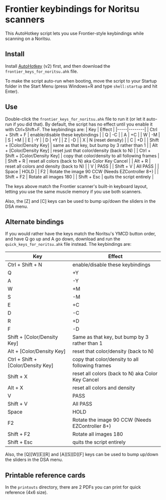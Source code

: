 # Frontier keybindings for Noritsu scanners
This AutoHotkey script lets you use Frontier-style keybindings while scanning on a Noritsu.

## Install
Install [AutoHotkey](https://www.autohotkey.com) (v2) first, and then download the `frontier_keys_for_noritsu.ahk` file.

To make the script auto-run when booting, move the script to your Startup folder in the Start Menu (press Windows+R and type `shell:startup` and hit Enter).

## Use
Double-click the `frontier_keys_for_noritsu.ahk` file to run it (or let it auto-run if you did that). By default, the script has no effect until you enable it with Ctrl+Shift+F. The keybindings are:
| Key | Effect |
|-----|--------|
| Ctrl + Shift + F | enable/disable these keybindings |
| Q | -C |
| A | +C |
| W | -M |
| S | +M |
| E | -Y |
| D | +Y |
| Z | -D |
| X | N (reset density) |
| C | +D |
| Shift + [Color/Density Key] | same as that key, but bump by 3 rather than 1 |
| Alt + [Color/Density Key] | reset just that color/density (back to N) |
| Ctrl + Shift + [Color/Density Key] | copy that color/density to all following frames |
| Shift + R | reset all colors (back to N) aka Color Key Cancel |
| Alt + R | reset all colors and density (back to N) |
| V | PASS |
| Shift + V | All PASS |
| Space | HOLD |
| F2 | Rotate the image 90 CCW (Needs EZController 8+) |
| Shift + F2 | Rotate all images 180 |
| Shift + Esc | quits the script entirely |

The keys above match the Frontier scanner's built-in keyboard layout, letting you use the same muscle memory if you use both scanners.

Also, the [Z] and [C] keys can be used to bump up/down the sliders in the DSA menu.

## Alternate bindings
If you would rather have the keys match the Noritsu's YMCD button order, and have Q go up and A go down, download and run the `quick_keys_for_noritsu.ahk` file instead. The keybindings are:

| Key | Effect |
|-----|--------|
| Ctrl + Shift + N | enable/disable these keybindings |
| Q | +Y |
| A | -Y |
| W | +M |
| S | -M |
| E | +C |
| D | -C |
| R | +D |
| F | -D |
| Shift + [Color/Density Key] | Same as that key, but bump by 3 rather than 1 |
| Alt + [Color/Density Key] | reset that color/density (back to N) |
| Ctrl + Shift + [Color/Density Key] | copy that color/density to all following frames |
| Shift + X | reset all colors (back to N) aka Color Key Cancel |
| Alt + X | reset all colors and density |
| V | PASS |
| Shift + V | All PASS |
| Space | HOLD |
| F2 | Rotate the image 90 CCW (Needs EZController 8+) |
| Shift + F2 | Rotate all images 180 |
| Shift + Esc | quits the script entirely |

Also, the [Q][W][E][R] and [A][S][D][F] keys can be used to bump up/down the sliders in the DSA menu.

## Printable reference cards
In the `printouts` directory, there are 2 PDFs you can print for quick reference (4x6 size).
